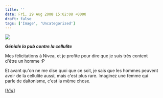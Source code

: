 ```yaml
---
title: ''
date: Fri, 29 Aug 2008 15:02:08 +0000
draft: false
tags: ['Image', 'Uncategorized']
---
```


![](https://madd0.files.wordpress.com/2008/08/rcxxgaq0nd8ha7nwd3mk9oy4_400.jpg)

_**Géniale la pub contre la cellulite**_

Mes félicitations à Nivea, et je profite pour dire que je suis très content d'être un homme :P

Et avant qu'on ne me dise quoi que ce soit, je sais que les hommes peuvent avoir de la cellulite aussi, mais c'est plus rare. Imaginez une femme qui parle de daltonisme, c'est la même chose.

\[_[Via](http://www.etre.com/blog/2008/08/nivea_says_good-bye_cellulite/)_\]